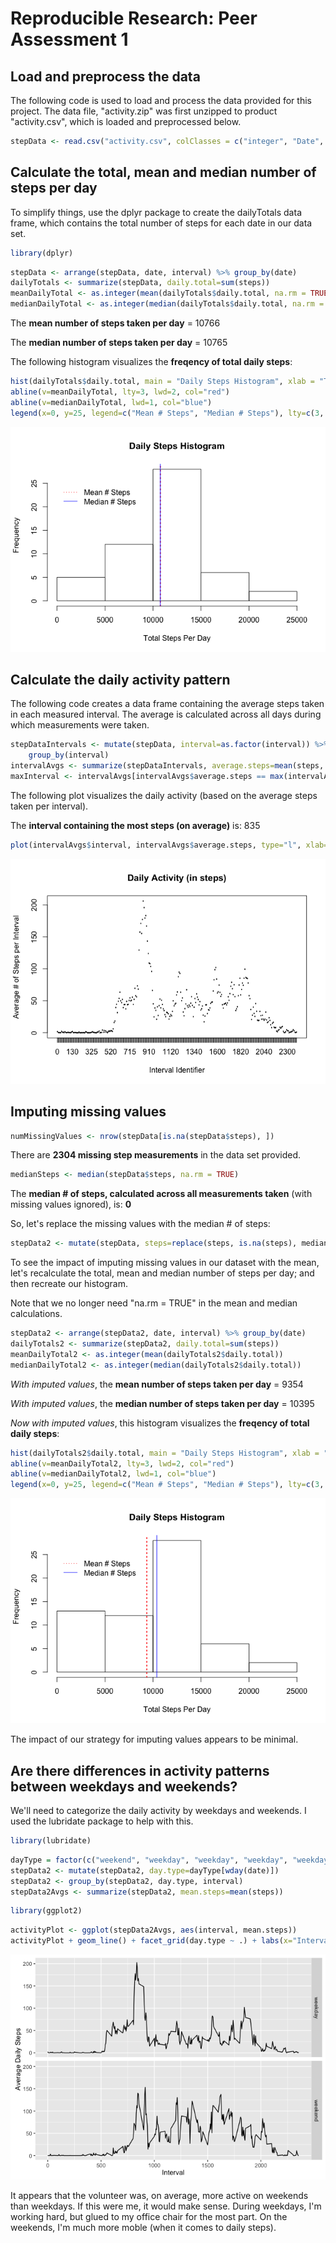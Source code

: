 # Reproducible Research: Peer Assessment 1


## Load and preprocess the data
The following code is used to load and process the data provided for this project. The data file, "activity.zip" was first unzipped to product "activity.csv", which is loaded and preprocessed below.


```r
stepData <- read.csv("activity.csv", colClasses = c("integer", "Date", "integer"))
```


## Calculate the total, mean and median number of steps per day
To simplify things, use the dplyr package to create the dailyTotals data frame, which contains the total number of steps for each date in our data set.



```r
library(dplyr)
```


```r
stepData <- arrange(stepData, date, interval) %>% group_by(date)
dailyTotals <- summarize(stepData, daily.total=sum(steps))
meanDailyTotal <- as.integer(mean(dailyTotals$daily.total, na.rm = TRUE))
medianDailyTotal <- as.integer(median(dailyTotals$daily.total, na.rm = TRUE))
```


The **mean number of steps taken per day** = 10766

The **median number of steps taken per day** = 10765

The following histogram visualizes the **freqency of total daily steps**:

```r
hist(dailyTotals$daily.total, main = "Daily Steps Histogram", xlab = "Total Steps Per Day")
abline(v=meanDailyTotal, lty=3, lwd=2, col="red")
abline(v=medianDailyTotal, lwd=1, col="blue")
legend(x=0, y=25, legend=c("Mean # Steps", "Median # Steps"), lty=c(3, 1), col=c("red", "blue"), bty="n")
```

![](PA1_template_files/figure-html/unnamed-chunk-4-1.png)<!-- -->


## Calculate the daily activity pattern
The following code creates a data frame containing the average steps taken in each measured interval. The average is calculated across all days during which measurements were taken.



```r
stepDataIntervals <- mutate(stepData, interval=as.factor(interval)) %>% 
    group_by(interval)
intervalAvgs <- summarize(stepDataIntervals, average.steps=mean(steps, na.rm=TRUE))
maxInterval <- intervalAvgs[intervalAvgs$average.steps == max(intervalAvgs$average.steps), ]$interval
```


The following plot visualizes the daily activity (based on the average steps taken per interval).

The **interval containing the most steps (on average)** is: 835


```r
plot(intervalAvgs$interval, intervalAvgs$average.steps, type="l", xlab="Interval Identifier", ylab="Average # of Steps per Interval", main="Daily Activity (in steps)")
```

![](PA1_template_files/figure-html/unnamed-chunk-6-1.png)<!-- -->


## Imputing missing values

```r
numMissingValues <- nrow(stepData[is.na(stepData$steps), ])
```
There are **2304 missing step measurements** in the data set provided.


```r
medianSteps <- median(stepData$steps, na.rm = TRUE)
```
The **median # of steps, calculated across all measurements taken** (with missing values ignored), is: **0**

So, let's replace the missing values with the median # of steps:

```r
stepData2 <- mutate(stepData, steps=replace(steps, is.na(steps), medianSteps))
```

To see the impact of imputing missing values in our dataset with the mean, let's recalculate the total, mean and median number of steps per day; and then recreate our histogram.

Note that we no longer need "na.rm = TRUE" in the mean and median calculations.


```r
stepData2 <- arrange(stepData2, date, interval) %>% group_by(date)
dailyTotals2 <- summarize(stepData2, daily.total=sum(steps))
meanDailyTotal2 <- as.integer(mean(dailyTotals2$daily.total))
medianDailyTotal2 <- as.integer(median(dailyTotals2$daily.total))
```

*With imputed values*, the **mean number of steps taken per day** = 9354

*With imputed values*, the **median number of steps taken per day** = 10395

*Now with imputed values*, this histogram visualizes the **freqency of total daily steps**:

```r
hist(dailyTotals2$daily.total, main = "Daily Steps Histogram", xlab = "Total Steps Per Day")
abline(v=meanDailyTotal2, lty=3, lwd=2, col="red")
abline(v=medianDailyTotal2, lwd=1, col="blue")
legend(x=0, y=25, legend=c("Mean # Steps", "Median # Steps"), lty=c(3, 1), col=c("red", "blue"), bty="n")
```

![](PA1_template_files/figure-html/unnamed-chunk-11-1.png)<!-- -->

The impact of our strategy for imputing values appears to be minimal.

## Are there differences in activity patterns between weekdays and weekends?
We'll need to categorize the daily activity by weekdays and weekends. I used the lubridate package to help with this.


```r
library(lubridate)
```

```r
dayType = factor(c("weekend", "weekday", "weekday", "weekday", "weekday", "weekday", "weekend"))
stepData2 <- mutate(stepData2, day.type=dayType[wday(date)])
stepData2 <- group_by(stepData2, day.type, interval)
stepData2Avgs <- summarize(stepData2, mean.steps=mean(steps))
```


```r
library(ggplot2)
```

```r
activityPlot <- ggplot(stepData2Avgs, aes(interval, mean.steps))
activityPlot + geom_line() + facet_grid(day.type ~ .) + labs(x="Interval", y="Average Daily Steps")
```

![](PA1_template_files/figure-html/unnamed-chunk-15-1.png)<!-- -->

It appears that the volunteer was, on average, more active on weekends than weekdays. If this were me, it would make sense. During weekdays, I'm working hard, but glued to my office chair for the most part. On the weekends, I'm much more moble (when it comes to daily steps).

